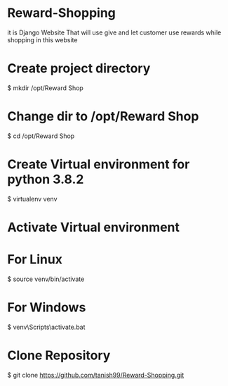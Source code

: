 # Reward-Shopping
it is Django Website That will use give and let customer use rewards while shopping in this website

# Create project directory
$ mkdir /opt/Reward Shop

# Change dir to /opt/Reward Shop
$ cd /opt/Reward Shop
 
# Create Virtual environment for python 3.8.2 
$ virtualenv venv

# Activate Virtual environment

# For Linux
$ source venv/bin/activate 
# For Windows
$ venv\Scripts\activate.bat 

# Clone Repository
$ git clone  https://github.com/tanish99/Reward-Shopping.git





